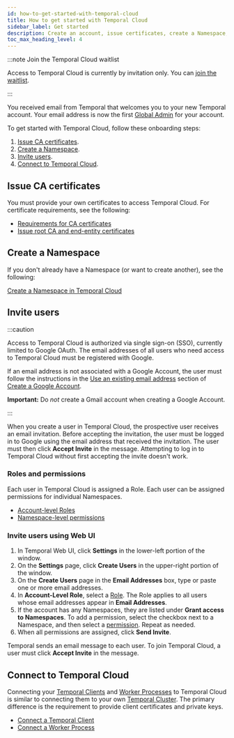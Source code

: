 ```yaml
---
id: how-to-get-started-with-temporal-cloud
title: How to get started with Temporal Cloud
sidebar_label: Get started
description: Create an account, issue certificates, create a Namespace, invite users, and connect.
toc_max_heading_level: 4
---
```


<!-- THIS FILE IS GENERATED. DO NOT EDIT THIS FILE DIRECTLY -->

:::note Join the Temporal Cloud waitlist

Access to Temporal Cloud is currently by invitation only.
You can [join the waitlist](https://pages.temporal.io/cloud-early-access).

:::

<!--- Onboarding guide for Temporal Cloud --->

You received email from Temporal that welcomes you to your new Temporal account.
Your email address is now the first [Global Admin](/cloud/#account-level-roles) for your account.

To get started with Temporal Cloud, follow these onboarding steps:

<!--- 1. [Create an account.](#create-an-account-in-temporal-cloud) --->

1. [Issue CA certificates](#issue-ca-certificates).
1. [Create a Namespace](#create-a-namespace).
1. [Invite users](#invite-users).
1. [Connect to Temporal Cloud](#connect-to-temporal-cloud).

## Issue CA certificates

You must provide your own certificates to access Temporal Cloud.
For certificate requirements, see the following:

- [Requirements for CA certificates](/cloud/how-to-manage-certificates-in-temporal-cloud#certificate-requirements)
- [Issue root CA and end-entity certificates](/cloud/how-to-manage-certificates-in-temporal-cloud#issue-certificates)

## Create a Namespace

If you don't already have a Namespace (or want to create another), see the following:

[Create a Namespace in Temporal Cloud](/cloud/how-to-manage-namespaces-in-temporal-cloud/#create-a-namespace-in-temporal-cloud)

## Invite users

:::caution

Access to Temporal Cloud is authorized via single sign-on (SSO), currently limited to Google OAuth.
The email addresses of all users who need access to Temporal Cloud must be registered with Google.

If an email address is not associated with a Google Account, the user must follow the instructions in the [Use an existing email address](https://support.google.com/accounts/answer/27441?hl=en#existingemail) section of [Create a Google Account](https://support.google.com/accounts/answer/27441).

**Important:** Do _not_ create a Gmail account when creating a Google Account.

:::

When you create a user in Temporal Cloud, the prospective user receives an email invitation.
Before accepting the invitation, the user must be logged in to Google using the email address that received the invitation.
The user must then click **Accept Invite** in the message.
Attempting to log in to Temporal Cloud without first accepting the invite doesn't work.

### Roles and permissions

Each user in Temporal Cloud is assigned a Role.
Each user can be assigned permissions for individual Namespaces.

- [Account-level Roles](/cloud/#account-level-roles)
- [Namespace-level permissions](/cloud/#namespace-level-permissions)

<!--- How to invite users in Temporal Cloud using Web UI --->

### Invite users using Web UI

1. In Temporal Web UI, click **Settings** in the lower-left portion of the window.
1. On the **Settings** page, click **Create Users** in the upper-right portion of the window.
1. On the **Create Users** page in the **Email Addresses** box, type or paste one or more email addresses.
1. In **Account-Level Role**, select a [Role](/cloud/#account-level-roles).
   The Role applies to all users whose email addresses appear in **Email Addresses**.
1. If the account has any Namespaces, they are listed under **Grant access to Namespaces**.
   To add a permission, select the checkbox next to a Namespace, and then select a [permission](/cloud/#namespace-level-permissions).
   Repeat as needed.
1. When all permissions are assigned, click **Send Invite**.

Temporal sends an email message to each user.
To join Temporal Cloud, a user must click **Accept Invite** in the message.

## Connect to Temporal Cloud

Connecting your [Temporal Clients](/temporal#temporal-client) and [Worker Processes](/workers#worker-process) to Temporal Cloud is similar to connecting them to your own [Temporal Cluster](/clusters).
The primary difference is the requirement to provide client certificates and private keys.

- [Connect a Temporal Client](/application-development/foundations#connect-to-a-cluster)
- [Connect a Worker Process](/application-development/foundations#run-worker-processes)
